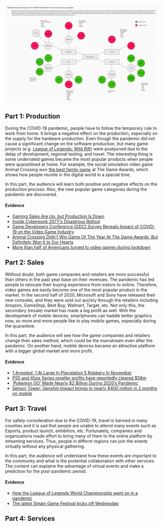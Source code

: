 <img src="https://github.com/yujunmjiang/msdv-thesis/blob/main/research/project-mind-map.jpg">

## Part 1: Production

During the COVID-19 pandemic, people have to follow the temporary rule to work from home. It brings a negative effect on the production, especially on the supply for the hardware production. Even though the pandemic did not cause a significant change on the software production, but many game projects (e.g. [League of Legends: Wild Rift](https://www.youtube.com/watch?v=qZC_8818Ttg)) were postponed due to the delay of development, regional testing, and travel. The interesting thing is some underrated games became the most popular products when people were quarantined at home. For example, the social simulation video game Animal Crossing won [the best family game](https://thegameawards.com/nominees/best-family) at The Game Awards, which shows how people reunite in the digital world in a special time.

In this part, the audience will learn both positive and negative effects on the production process. Also, the new popular game categories during the pandemic are discovered.

#### Evidence

* [Gaming Sales Are Up, but Production Is Down](https://www.nytimes.com/2020/04/21/technology/personaltech/coronavirus-video-game-production.html)
* [Inside Cyberpunk 2077's Disastrous Rollout](https://www.bloomberg.com/news/articles/2021-01-16/cyberpunk-2077-what-caused-the-video-game-s-disastrous-rollout)
* [Game Developers Conference (GDC) Survey Reveals Impact of COVID-19 on the Video Game Industry](https://www.globenewswire.com/news-release/2020/07/16/2063524/0/en/Game-Developers-Conference-GDC-Survey-Reveals-Impact-of-COVID-19-on-the-Video-Game-Industry.html)
* [Animal Crossing Didn't Win Game Of The Year At The Game Awards, But Definitely Won It In Our Hearts](https://www.thegamer.com/animal-crossing-game-of-the-year/)
* [More than half of Americans turned to video games during lockdown](https://www.theverge.com/2021/1/6/22215786/video-games-covid-19-animal-crossing-among-us)

## Part 2: Sales

Without doubt, both game companies and retailers are more successful than others in the past year base on their revenues. The pandemic has led people to relocate their buying experience from instore to online. Therefore, video games are easily become one of the most popular product in the market. In the second half of 2020, Microsoft and Sony have released their new consoles, and they were sold out quickly through the retailers including Amazon, GameStop, Best Buy, Walmart, Target, etc. Not only this, the secondary (resale) market has made a big profit as well. With the development of mobile devices, smartphones can haddle better graphics now, so more and more people like to play mobile games, especially during the quarantine.

In this part, the audience will see how the game companies and retailers change their sales method, which could be the mainstream even after the pandemic. On another hand, mobile devices became an attractive platform with a bigger global market and more profit.

#### Evidence

* [1 Arrested, 1 At Large In Playstation 5 Robbery In November](https://www.sfgate.com/news/bayarea/article/1-Arrested-1-At-Large-In-Playstation-5-Robbery-15905001.php)
* [PS5 and Xbox Series reseller profits have reportedly cleared $58m](https://www.videogameschronicle.com/news/ps5-and-xbox-series-reseller-profits-have-reportedly-cleared-58m/)
* [‘Pokémon GO’ Made Nearly $2 Billion During 2020’s Pandemic](https://www.forbes.com/sites/paultassi/2021/01/08/pokmon-go-made-nearly-2-billion-during-2020s-pandemic/?sh=8271cf57afc3)
* [Sensor Tower: Genshin Impact brings in nearly $400 million in 2 months on mobile](https://venturebeat.com/2020/12/01/sensor-tower-genshin-impact-brings-in-nearly-400-million-in-2-months-on-mobile/)

## Part 3: Travel

For safety consideration due to the COVID-19, travel is banned in many counties and it is sad that people are unable to attend many events such as Esports, product launch, exhibition, etc. Fortunately, companies and organizations made effort to bring many of them to the online platform by streaming services. Thus, people in differnt regions can join the events virtually without any physical gathering.

In this part, the audience will understand how these events are important to the community and what is the protential collaboration with other services. The content can explaine the advantage of virtual events and make a prediction for the post-pandemic period.

#### Evidence

* [How the League of Legends World Championship went on in a pandemic](https://www.espn.com/esports/story/_/id/29947502/how-league-legends-world-championship-went-pandemic)
* [The latest Steam Game Festival kicks off Wednesday](https://www.theverge.com/2021/1/31/22257888/steam-game-festival-pc-indie-developers)

## Part 4: Services
